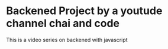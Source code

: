 # Backened Project by a youtude channel chai and code

This is a video series on backened with javascript